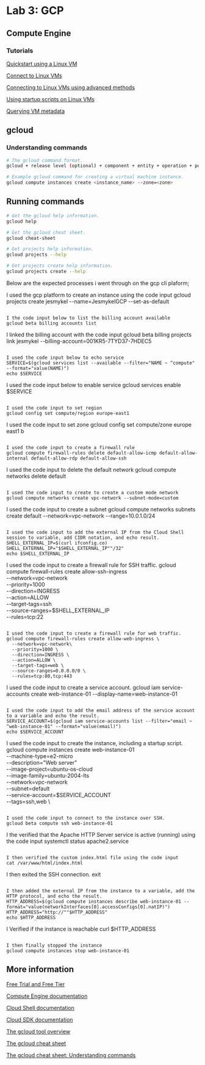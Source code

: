 # Lab 3: GCP

## Compute Engine

### Tutorials

[Quickstart using a Linux VM](https://cloud.google.com/compute/docs/quickstart-linux "Quickstart using a Linux VM")

[Connect to Linux VMs](https://cloud.google.com/compute/docs/instances/connecting-to-instance "Connect to Linux VMs")

[Connecting to Linux VMs using advanced methods](https://cloud.google.com/compute/docs/instances/connecting-advanced "Connecting to Linux VMs using advanced methods")

[Using startup scripts on Linux VMs](https://cloud.google.com/compute/docs/instances/startup-scripts/linux "Using startup scripts on Linux VMs")

[Querying VM metadata](https://cloud.google.com/compute/docs/metadata/querying-metadata "Querying VM metadata")

## gcloud

### Understanding commands

```bash
# The gcloud command format.
gcloud + release level (optional) + component + entity + operation + positional args + flags
```

```bash
# Example gcloud command for creating a virtual machine instance.
gcloud compute instances create <instance_name> --zone=<zone>
```

## Running commands

```bash
# Get the gcloud help information.
gcloud help
```

```bash
# Get the gcloud cheat sheet.
gcloud cheat-sheet
```

```bash
# Get projects help information.
gcloud projects --help
```

```bash
# Get projects create help information.
gcloud projects create --help
```

Below are the expected processes i went through on the gcp cli plaform;

I used the gcp platform to create an instance using the code input
gcloud projects create jesmykel --name=JesmykelGCP --set-as-default
```

I the code input below to list the billing account available 
gcloud beta billing accounts list
```

I linked the billing account with the code input
gcloud beta billing projects link jesmykel --billing-account=001KR5-7TYD37-7HDEC5
```

I used the code input below to echo service 
SERVICE=$(gcloud services list --available --filter="NAME ~ ^compute" --format="value(NAME)")
echo $SERVICE
```

I used the code input below to enable service
gcloud services enable $SERVICE
```

I used the code input to set region
gcloud config set compute/region europe-east1
```

I used the code input to set zone
gcloud config set compute/zone europe east1 b
```

I used the code input to create a firewall rule
gcloud compute firewall-rules delete default-allow-icmp default-allow-internal default-allow-rdp default-allow-ssh
```

I used the code input to delete the default network
gcloud compute networks delete default
```

I used the code input to create to create a custom mode network
gcloud compute networks create vpc-network --subnet-mode=custom
```

I used the code input to create a subnet
gcloud compute networks subnets create default --network=vpc-network --range=10.0.1.0/24
```

I used the code input to add the external IP from the Cloud Shell session to variable, add CIDR notation, and echo result.
SHELL_EXTERNAL_IP=$(curl ifconfig.co)
SHELL_EXTERNAL_IP="$SHELL_EXTERNAL_IP""/32"
echo $SHELL_EXTERNAL_IP
```

I used the code input to create a firewall rule for SSH traffic.
gcloud compute firewall-rules create allow-ssh-ingress \
  --network=vpc-network \
  --priority=1000 \
  --direction=INGRESS \
  --action=ALLOW \
  --target-tags=ssh \
  --source-ranges=$SHELL_EXTERNAL_IP \
  --rules=tcp:22
```

I used the code input to create a firewall rule for web traffic.
gcloud compute firewall-rules create allow-web-ingress \
  --network=vpc-network\
  --priority=1000 \
  --direction=INGRESS \
  --action=ALLOW \
  --target-tags=web \
  --source-ranges=0.0.0.0/0 \
  --rules=tcp:80,tcp:443 
```

I used the code input to create a service account.
gcloud iam service-accounts create web-instance-01 --display-name=web-instance-01
```

I used the code input to add the email address of the service account to a variable and echo the result.
SERVICE_ACCOUNT=$(gcloud iam service-accounts list --filter="email ~ ^web-instance-01" --format="value(email)")
echo $SERVICE_ACCOUNT
```

I used the code input to create the instance, including a startup script.
gcloud compute instances create web-instance-01 \
  --machine-type=e2-micro \
  --description="Web server" \
  --image-project=ubuntu-os-cloud \
  --image-family=ubuntu-2004-lts \
  --network=vpc-network \
  --subnet=default \
  --service-account=$SERVICE_ACCOUNT \
  --tags=ssh,web \
```

I used the code input to connect to the instance over SSH.
gcloud beta compute ssh web-instance-01
```

I the verified that the Apache HTTP Server service is active (running) using the code input
systemctl status apache2.service
```

I then verified the custom index.html file using the code input
cat /var/www/html/index.html
```

I then exited the SSH connection.
exit
```

I then added the external IP from the instance to a variable, add the HTTP protocol, and echo the result.
HTTP_ADDRESS=$(gcloud compute instances describe web-instance-01 --format="value(networkInterfaces[0].accessConfigs[0].natIP)")
HTTP_ADDRESS="http://""$HTTP_ADDRESS"
echo $HTTP_ADDRESS
```

I Verified if the instance is reachable
curl $HTTP_ADDRESS
```

I then finally stopped the instance
gcloud compute instances stop web-instance-01
```

## More information

[Free Trial and Free Tier](https://cloud.google.com/free "Free Trial and Free Tier")

[Compute Engine documentation](https://cloud.google.com/compute/docs "Compute Engine documentation")

[Cloud Shell documentation](https://cloud.google.com/shell/docs "Cloud Shell documentation")

[Cloud SDK documentation](https://cloud.google.com/sdk/docs "Cloud SDK documentation")

[The gcloud tool overview](https://cloud.google.com/sdk/gcloud "The gcloud tool overview")

[The gcloud cheat sheet](https://cloud.google.com/sdk/docs/cheatsheet "The gcloud cheat sheet")

[The gcloud cheat sheet: Understanding commands](https://cloud.google.com/sdk/docs/cheatsheet#understanding_commands "The gcloud cheat sheet: Understanding commands")

